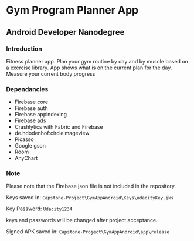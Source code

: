 # Gym Program Planner App
## Android Developer Nanodegree
### Introduction 
Fitness planner app. Plan your gym routine by day and by muscle based on a exercise library.
App shows what is on the current plan for the day.
Measure your current body progress

### Dependancies
- Firebase core
- Firebase auth
- Firebase appindexing
- Firebase ads
- Crashlytics with Fabric and Firebase
- de.hdodenhof:circleimageview
- Picasso
- Google gson
- Room
- AnyChart

### Note
Please note that the Firebase json file is not included in the repository. 

Keys saved in: `Capstone-Project\GymAppAndroid\Keys\udacityKey.jks`

Key Password: `Udacity1234`

keys and passwords will be changed after project acceptance.

Signed APK saved in: `Capstone-Project\GymAppAndroid\app\release`